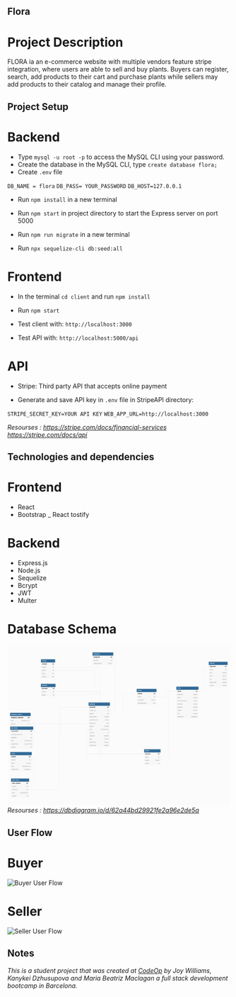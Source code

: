 ## Flora

# Project Description

FLORA ia an e-commerce website with multiple vendors feature stripe integration, where users are able to sell and buy plants. Buyers can register, search, add products to their cart and purchase plants while sellers may add products to their catalog and manage their profile.


## Project Setup 

# Backend 

- Type `mysql -u root -p` to access the MySQL CLI using your password.
- Create the database in the MySQL CLI, type `create database flora;`
- Create `.env` file 

`DB_NAME = flora`
`DB_PASS= YOUR_PASSWORD`
`DB_HOST=127.0.0.1`

- Run `npm install` in a new terminal

- Run `npm start` in project directory to start the Express server on port 5000

- Run `npm run migrate` in a new terminal 

- Run `npx sequelize-cli db:seed:all`

# Frontend
 
- In the terminal `cd client` and run `npm install`

- Run `npm start`

- Test client with: `http://localhost:3000`
- Test API with: `http://localhost:5000/api`

# API

- Stripe: Third party API that accepts online payment

- Generate and save API key in `.env` file in StripeAPI directory:

`STRIPE_SECRET_KEY=YOUR API KEY`
`WEB_APP_URL=http://localhost:3000`

_Resourses : https://stripe.com/docs/financial-services_
_https://stripe.com/docs/api_

## Technologies and dependencies

# Frontend
- React
- Bootstrap
_ React tostify

# Backend
- Express.js
- Node.js
- Sequelize
- Bcrypt
- JWT
- Multer

# Database Schema

![DB Schema](image/FloraDataBase.png)
_Resourses : https://dbdiagram.io/d/62a44bd29921fe2a96e2de5a_

## User Flow

# Buyer

![Buyer User Flow](image/buyerFlow.png)

# Seller

![Seller User Flow](image/sellerFlow.png)

## Notes

_This is a student project that was created at [CodeOp](http://codeop.tech) by Joy Williams, Kanykei Dzhusupova and Maria Beatriz Maclagan a full stack development bootcamp in Barcelona._